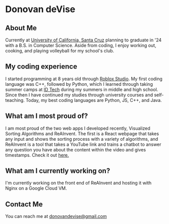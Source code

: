 # Donovan deVise

## About Me
Currently at [University of California, Santa Cruz](https://www.ucsc.edu/) planning to graduate in '24 with a B.S. in Computer Science. Aside from coding, I enjoy working out, cooking, and playing volleyball for my school's club. 

## My coding experience
I started programming at 8 years old through [Roblox Studio](https://www.roblox.com/create). My first coding language was C++, followed by Python, which I learned through taking summer camps at [ID Tech](https://www.idtech.com/) during my summers in middle and high school. Since then I have continued my studies through university courses and self-teaching. Today, my best coding languages are Python, JS, C++, and Java. 

## What am I most proud of?
I am most proud of the two web apps I developed recently, Visualized Sorting Algorithms and ReAInvent. The first is a React webpage that takes any input and shows the sorting process with a variety of algorithms, and ReAInvent is a tool that takes a YouTube link and trains a chatbot to answer any question you have about the content within the video and gives timestamps. Check it out [here.](https://reainvent.com)

## What am I currently working on?
I'm currently working on the front end of ReAInvent and hosting it with Nginx on a Google Cloud VM.

## Contact Me
You can reach me at [donovandevise@gmail.com](mailto:donovandevise@gmail.com)
